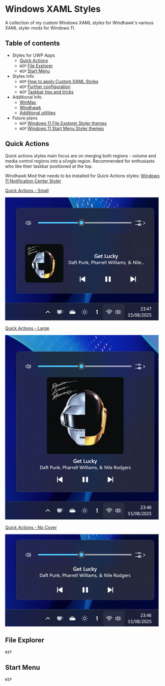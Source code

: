# Windows XAML Styles
A collection of my custom Windows XAML styles for Windhawk's various XAML styler mods for Windows 11.


## Table of contents
* Styles for UWP Apps
  * [Quick Actions](#quick-actions)
  *  `WIP` [File Explorer](#file-explorer)
  *  `WIP` [Start Menu](#start-menu)
* Styles Info
  * `WIP` [How to apply Custom XAML Styles](#how-to-apply-custom-xaml-styles)
  * `WIP` [Further configuration](#further-configuration)
  * `WIP` [Taskbar tips and tricks](#taskbar-tips-and-tricks)
* Additional Info
  * [WinMac](https://github.com/Asteski/WinMac)
  * [Windhawk](https://github.com/ramensoftware/windhawk) 
  * [Additional utilities](https://github.com/Asteski/WinMac/wiki/Additional-utilities)
* Future plans
  * `WIP` [Windows 11 File Explorer Styler themes](#file-explorer)
  * `WIP` [Windows 11 Start Menu Styler themes](#start-menu)

## Quick Actions

Quick actions styles main focus are on merging both regions - volume and media control regions into a si\ngle region. Recommended for enthusiasts who like their taskbar positioned at the top.

Windhawk Mod that needs to be installed for Quick Actions styles: [Windows 11 Notification Center Styler](https://windhawk.net/mods/windows-11-notification-center-styler)

[Quick Actions - Small](https://github.com/Asteski/Windows-XAML-Styles/blob/main/styles/Quick%20Actions%20-%20Small.json)

![Quick Actions - Small](https://github.com/Asteski/Windows-XAML-Styles/blob/main/img/Quick%20Actions%20-%20Small.png)

[Quick Actions - Large](https://github.com/Asteski/Windows-XAML-Styles/blob/main/styles/Quick%20Actions%20-%20Large.json)

![Quick Actions - Large](https://github.com/Asteski/Windows-XAML-Styles/blob/main/img/Quick%20Actions%20-%20Large.png)

[Quick Actions - No Cover](https://github.com/Asteski/Windows-XAML-Styles/blob/main/styles/Quick%20Actions%20-%20No%20Cover.json)

![Quick Actions - No Cover](https://github.com/Asteski/Windows-XAML-Styles/blob/main/img/Quick%20Actions%20-%20No%20Cover.png)

## File Explorer

`WIP`

## Start Menu

`WIP`